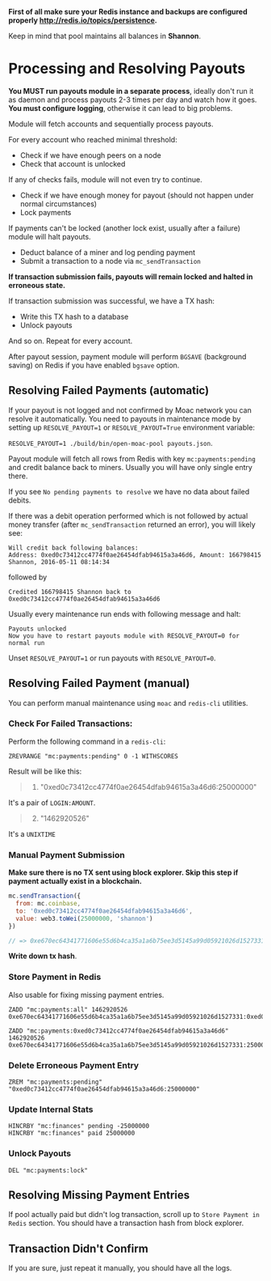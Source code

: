 **First of all make sure your Redis instance and backups are configured properly http://redis.io/topics/persistence.**

Keep in mind that pool maintains all balances in **Shannon**.

# Processing and Resolving Payouts

**You MUST run payouts module in a separate process**, ideally don't run it as daemon and process payouts 2-3 times per day and watch how it goes. **You must configure logging**, otherwise it can lead to big problems.

Module will fetch accounts and sequentially process payouts.

For every account who reached minimal threshold:

* Check if we have enough peers on a node
* Check that account is unlocked

If any of checks fails, module will not even try to continue.

* Check if we have enough money for payout (should not happen under normal circumstances)
* Lock payments

If payments can't be locked (another lock exist, usually after a failure) module will halt payouts.

* Deduct balance of a miner and log pending payment
* Submit a transaction to a node via `mc_sendTransaction`

**If transaction submission fails, payouts will remain locked and halted in erroneous state.**

If transaction submission was successful, we have a TX hash:

* Write this TX hash to a database
* Unlock payouts

And so on. Repeat for every account.

After payout session, payment module will perform `BGSAVE` (background saving) on Redis if you have enabled `bgsave` option.

## Resolving Failed Payments (automatic)

If your payout is not logged and not confirmed by Moac network you can resolve it automatically. You need to payouts in maintenance mode by setting up `RESOLVE_PAYOUT=1` or `RESOLVE_PAYOUT=True` environment variable:

`RESOLVE_PAYOUT=1 ./build/bin/open-moac-pool payouts.json`.

Payout module will fetch all rows from Redis with key `mc:payments:pending` and credit balance back to miners. Usually you will have only single entry there.

If you see `No pending payments to resolve` we have no data about failed debits.

If there was a debit operation performed which is not followed by actual money transfer (after `mc_sendTransaction` returned an error), you will likely see:

```
Will credit back following balances:
Address: 0xed0c73412cc4774f0ae26454dfab94615a3a46d6, Amount: 166798415 Shannon, 2016-05-11 08:14:34
```

followed by

```
Credited 166798415 Shannon back to 0xed0c73412cc4774f0ae26454dfab94615a3a46d6
```

Usually every maintenance run ends with following message and halt:

```
Payouts unlocked
Now you have to restart payouts module with RESOLVE_PAYOUT=0 for normal run
```

Unset `RESOLVE_PAYOUT=1` or run payouts with `RESOLVE_PAYOUT=0`.

## Resolving Failed Payment (manual)

You can perform manual maintenance using `moac` and `redis-cli` utilities.

### Check For Failed Transactions:

Perform the following command in a `redis-cli`:

```
ZREVRANGE "mc:payments:pending" 0 -1 WITHSCORES
```

Result will be like this:

> 1) "0xed0c73412cc4774f0ae26454dfab94615a3a46d6:25000000"

It's a pair of `LOGIN:AMOUNT`.

>2) "1462920526"

It's a `UNIXTIME`

### Manual Payment Submission

**Make sure there is no TX sent using block explorer. Skip this step if payment actually exist in a blockchain.**

```javascript
mc.sendTransaction({
  from: mc.coinbase,
  to: '0xed0c73412cc4774f0ae26454dfab94615a3a46d6',
  value: web3.toWei(25000000, 'shannon')
})

// => 0xe670ec64341771606e55d6b4ca35a1a6b75ee3d5145a99d05921026d1527331
```

**Write down tx hash**.

### Store Payment in Redis

Also usable for fixing missing payment entries.

```
ZADD "mc:payments:all" 1462920526 0xe670ec64341771606e55d6b4ca35a1a6b75ee3d5145a99d05921026d1527331:0xed0c73412cc4774f0ae26454dfab94615a3a46d6:25000000
```

```
ZADD "mc:payments:0xed0c73412cc4774f0ae26454dfab94615a3a46d6" 1462920526 0xe670ec64341771606e55d6b4ca35a1a6b75ee3d5145a99d05921026d1527331:25000000
```

### Delete Erroneous Payment Entry

```
ZREM "mc:payments:pending" "0xed0c73412cc4774f0ae26454dfab94615a3a46d6:25000000"
```

### Update Internal Stats

```
HINCRBY "mc:finances" pending -25000000
HINCRBY "mc:finances" paid 25000000
```

### Unlock Payouts

```
DEL "mc:payments:lock"
```

## Resolving Missing Payment Entries

If pool actually paid but didn't log transaction, scroll up to `Store Payment in Redis` section. You should have a transaction hash from block explorer.

## Transaction Didn't Confirm

If you are sure, just repeat it manually, you should have all the logs.
